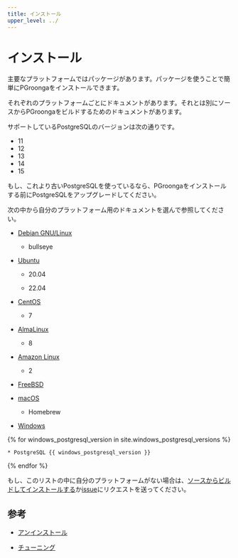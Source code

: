 ```yaml
---
title: インストール
upper_level: ../
---
```


# インストール

主要なプラットフォームではパッケージがあります。パッケージを使うことで簡単にPGroongaをインストールできます。

それぞれのプラットフォームごとにドキュメントがあります。それとは別にソースからPGroongaをビルドするためのドキュメントがあります。

サポートしているPostgreSQLのバージョンは次の通りです。

  * 11
  * 12
  * 13
  * 14
  * 15

もし、これより古いPostgreSQLを使っているなら、PGroongaをインストールする前にPostgreSQLをアップグレードしてください。

次の中から自分のプラットフォーム用のドキュメントを選んで参照してください。

  * [Debian GNU/Linux](debian.html)

    * bullseye

  * [Ubuntu](ubuntu.html)

    * 20.04

    * 22.04

  * [CentOS](centos.html)

    * 7

  * [AlmaLinux](almalinux.html)

    * 8

  * [Amazon Linux](amazon-linux.html)

    * 2

  * [FreeBSD](freebsd.html)

  * [macOS](macos.html)

    * Homebrew

  * [Windows](windows.html)

{% for windows_postgresql_version in site.windows_postgresql_versions %}

    * PostgreSQL {{ windows_postgresql_version }}

{% endfor %}

もし、このリストの中に自分のプラットフォームがない場合は、[ソースからビルドしてインストールする](source.html)か[issue](https://github.com/pgroonga/pgroonga/issues/new)にリクエストを送ってください。

## 参考

  * [アンインストール][uninstall]

  * [チューニング][tuning]

[uninstall]:../uninstall/

[tuning]:../how-to/tuning.html
